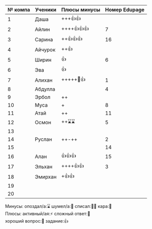 
| № компа | Ученики | Плюсы минусы | Номер Edupage |
| ------- | ------- | ------------ | ------------- |
| 1       | Даша    | +++👍👍      |               |
| 2       | Айлин   | ++++👍👍👍   | 7             |
| 3       | Сарина  | ++👍👍👍     | 16            |
| 4       | Айчурок | ++👍         |               |
| 5       | Ширин   | 👍           | 6             |
| 6       | Эва     | 👍           |               |
| 7       | Алихан  | +++++👺👍    | 1             |
| 8       | Абдулла |              | 4             |
| 9       | Эрбол   | ++           |               |
| 10      | Муса    | +            | 8             |
| 11      | Атай    | ++           | 11            |
| 12      | Осмон   | ++⌛⌛         | 5             |
| 13      |         |              |               |
| 14      | Руслан  | ++-++        | 2             |
| 15      |         |              | 14            |
| 16      | Алан    | 👍👍👍       | 15            |
| 17      | Эльхан  | ++++👍👍     | 3             |
| 18      | Эмирхан | +👍👍        |               |
| 19      |         |              |               |
| 20      |         |              |               |

Минусы:
опоздал/а:⌛ шумел/а:📢 
списал:😶‍🌫️ кара:👺  
Плюсы:
активный/ая:⚡ сложный ответ:🏅  
хороший вопрос:🤌  задание:👍